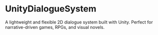 # UnityDialogueSystem
A lightweight and flexible 2D dialogue system built with Unity. Perfect for narrative-driven games, RPGs, and visual novels.
